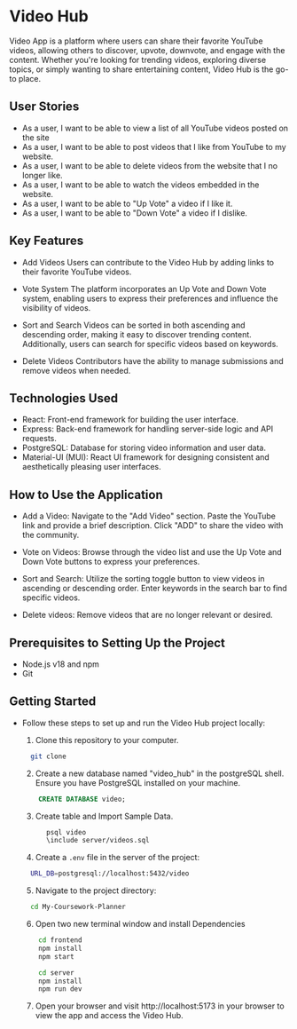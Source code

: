 # Video Hub

Video App is a platform where users can share their favorite YouTube videos, allowing others to discover, upvote, downvote, and engage with the content. Whether you're looking for trending videos, exploring diverse topics, or simply wanting to share entertaining content, Video Hub is the go-to place.

## User Stories

- As a user, I want to be able to view a list of all YouTube videos posted on the site
- As a user, I want to be able to post videos that I like from YouTube to my website.
- As a user, I want to be able to delete videos from the website that I no longer like.
- As a user, I want to be able to watch the videos embedded in the website.
- As a user, I want to be able to "Up Vote" a video if I like it.
- As a user, I want to be able to "Down Vote" a video if I dislike.

## Key Features

- Add Videos
  Users can contribute to the Video Hub by adding links to their favorite YouTube videos.

- Vote System
  The platform incorporates an Up Vote and Down Vote system, enabling users to express their preferences and influence the visibility of videos.

- Sort and Search
  Videos can be sorted in both ascending and descending order, making it easy to discover trending content. Additionally, users can search for specific videos based on keywords.

- Delete Videos
  Contributors have the ability to manage submissions and remove videos when needed.

## Technologies Used

- React: Front-end framework for building the user interface.
- Express: Back-end framework for handling server-side logic and API requests.
- PostgreSQL: Database for storing video information and user data.
- Material-UI (MUI): React UI framework for designing consistent and aesthetically pleasing user interfaces.

## How to Use the Application

- Add a Video:
  Navigate to the "Add Video" section.
  Paste the YouTube link and provide a brief description.
  Click "ADD" to share the video with the community.

- Vote on Videos:
  Browse through the video list and use the Up Vote and Down Vote buttons to express your preferences.

- Sort and Search:
  Utilize the sorting toggle button to view videos in ascending or descending order.
  Enter keywords in the search bar to find specific videos.

- Delete videos:
  Remove videos that are no longer relevant or desired.

## Prerequisites to Setting Up the Project

- Node.js v18 and npm
- Git

## Getting Started

- Follow these steps to set up and run the Video Hub project locally:

  1. Clone this repository to your computer.

  ```sh
    git clone 
  ```

  2. Create a new database named "video_hub" in the postgreSQL shell. Ensure you have PostgreSQL installed on your machine.

  ```sql
      CREATE DATABASE video;
  ```

  3. Create table and Import Sample Data.

  ```sh
        psql video
        \include server/videos.sql
  ```

  4. Create a `.env` file in the server of the project:

  ```sh
    URL_DB=postgresql://localhost:5432/video
  ```

  5. Navigate to the project directory:

  ```sh
    cd My-Coursework-Planner
  ```

  6. Open two new terminal window and install Dependencies

  ```sh
      cd frontend
      npm install
      npm start
  ```

  ```sh
      cd server
      npm install
      npm run dev
  ```

  7. Open your browser and visit http://localhost:5173 in your browser to view the app and access the Video Hub.

